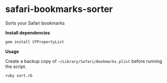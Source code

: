 # safari-bookmarks-sorter
Sorts your Safari bookmarks

**Install dependencies**
```bash
gem install CFPropertyList
```

**Usage**

Create a backup copy of `~/Library/Safari/Bookmarks.plist` before running the script.

```bash
ruby sort.rb
```
